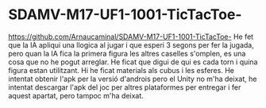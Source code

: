 # SDAMV-M17-UF1-1001-TicTacToe-
https://github.com/Arnaucaminal/SDAMV-M17-UF1-1001-TicTacToe-
He fet que la IA apliqui una llogica al jugar i que esperi 3 segons per fer la jugada, pero quan la IA fica la primera figura les altres caselles s'omplen, es una cosa que no he pogut arreglar.
He ficat que digui de qui es cada torn i quina figura estan utilitzant.
Hi he ficat materials als cubus i les esferes.
He intentat obtenir l'apk per la versió d'androis pero el Unity no m'ha deixat, he intentat descargar l'apk del joc per altres plataformes per entregar i fer aquest apartat, pero tampoc m'ha deixat.
